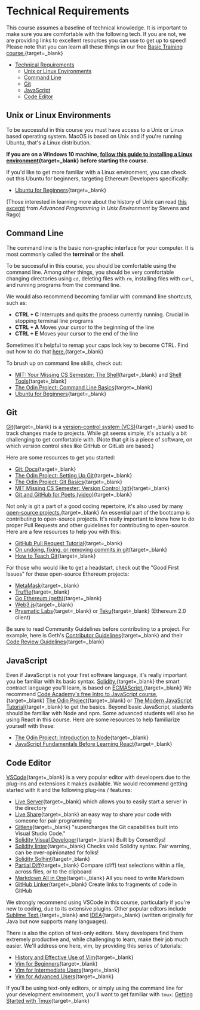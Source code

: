 # Technical Requirements

This course assumes a baseline of technical knowledge. It is important to make sure you are comfortable with the following tech. If you are not, we are providing links to excellent resources you can use to get up to speed! Please note that you can learn all these things in our free [Basic Training course.](https://courses.consensys.net/courses/bootcamp-basic-training){target=_blank}

- [Technical Requirements](#technical-requirements)
  - [Unix or Linux Environments](#unix-or-linux-environments)
  - [Command Line](#command-line)
  - [Git](#git)
  - [JavaScript](#javascript)
  - [Code Editor](#code-editor)

## Unix or Linux Environments

To be successful in this course you must have access to a Unix or Linux based operating system. MacOS is based on Unix and if you're running Ubuntu, that's a Linux distribution.

**If you are on a Windows 10 machine, [follow this guide to installing a Linux environment](https://consensys.net/blog/developers/ethereum-developers-guide-to-setting-up-windows-subsystem-for-linux/){target=_blank} before starting the course.**

If you'd like to get more familiar with a Linux environment, you can check out this Ubuntu for beginners, targeting Ethereum Developers specifically:

*   [Ubuntu for Beginners](https://agstakingco.gitbook.io/ethereum-2-0-ubuntu-for-beginners/#linux-terminal-basic-commands){target=_blank}

(Those interested in learning more about the history of Unix can read [this excerpt](https://www.netmeister.org/book/02-unix.pdf) from _Advanced Programming in Unix Environment_ by Stevens and Rago)

## Command Line

The command line is the basic non-graphic interface for your computer. It is most commonly called the **terminal** or the **shell**.

To be successful in this course, you should be comfortable using the command line. Among other things, you should be very comfortable changing directories using `cd`, deleting files with `rm`, installing files with `curl`, and running programs from the command line.

We would also recommend becoming familiar with command line shortcuts, such as:

*   **CTRL + C** Interrupts and quits the process currently running. Crucial in stopping terminal line programs
*   **CTRL + A** Moves your cursor to the beginning of the line
*   **CTRL + E** Moves your cursor to the end of the line

Sometimes it's helpful to remap your caps lock key to become CTRL. Find out how to do that [here.](https://www.howtogeek.com/194705/how-to-disable-or-reassign-the-caps-lock-key-on-any-operating-system/){target=_blank}

To brush up on command line skills, check out:

*   [MIT: Your Missing CS Semester: The Shell](https://missing.csail.mit.edu/2020/course-shell/){target=_blank} and [Shell Tools](https://missing.csail.mit.edu/2020/shell-tools/){target=_blank}
*   [The Odin Project: Command Line Basics](https://www.theodinproject.com/lessons/foundations-command-line-basics){target=_blank}
*   [Ubuntu for Beginners](https://agstakingco.gitbook.io/ethereum-2-0-ubuntu-for-beginners/#linux-terminal-basic-commands){target=_blank}

## Git

[Git](https://en.wikipedia.org/wiki/Git){target=_blank} is a [version-control system (VCS)](https://en.wikipedia.org/wiki/Version_control){target=_blank} used to track changes made to projects. While git seems simple, it's actually a bit challenging to get comfortable with. (Note that git is a piece of software, on which version control sites like GitHub or GitLab are based.)

Here are some resources to get you started:

* [Git: Docs](https://git-scm.com/doc){target=_blank}
*   [The Odin Project: Setting Up Git](https://www.theodinproject.com/lessons/foundations-setting-up-git){target=_blank}
*   [The Odin Project: Git Basics](https://www.theodinproject.com/lessons/foundations-git-basics){target=_blank}
*   [MIT Missing CS Semester: Version Control (git)](https://missing.csail.mit.edu/2020/version-control/){target=_blank}
*   [Git and GitHub for Poets (video)](https://www.youtube.com/playlist?list=PLRqwX-V7Uu6ZF9C0YMKuns9sLDzK6zoiV){target=_blank}


Not only is git a part of a good coding repertoire, it's also used by many [open-source projects.](https://www.digitalocean.com/community/tutorial_series/an-introduction-to-open-source){target=_blank} An essential part of the bootcamp is contributing to open-source projects. It's really important to know how to do proper Pull Requests and other guidelines for contributing to open-source. Here are a few resources to help you with this:

*   [GitHub Pull Request Tutorial](https://guides.github.com/activities/hello-world/){target=_blank}
*   [On undoing, fixing, or removing commits in git](https://sethrobertson.github.io/GitFixUm/fixup.html){target=_blank}
*   [How to Teach Git](https://rachelcarmena.github.io/2018/12/12/how-to-teach-git.html){target=_blank}

For those who would like to get a headstart, check out the "Good First Issues" for these open-source Ethereum projects:

*   [MetaMask](https://github.com/MetaMask/metamask-extension/issues?q=is%3Aissue+is%3Aopen+label%3Aux-enhancement+-label%3AN00-needsDesign+label%3Agood-first-issue){target=_blank}
*   [Truffle](https://github.com/trufflesuite/truffle/issues?q=is%3Aopen+is%3Aissue+label%3A%22good+first+issue%22){target=_blank}
*   [Go Ethereum (geth)](https://github.com/ethereum/go-ethereum/issues?q=is%3Aopen+is%3Aissue+label%3A%22good+first+issue%22){target=_blank}
*   [Web3.js](https://github.com/ChainSafe/web3.js/issues?q=is%3Aopen+is%3Aissue+label%3A%22Good+First+Issue%22){target=_blank}
*   [Prysmatic Labs](https://github.com/prysmaticlabs/prysm/issues?q=is%3Aopen+is%3Aissue+label%3A%22Good+First+Issue%22){target=_blank} or [Teku](https://github.com/ConsenSys/teku/issues?q=is%3Aopen+is%3Aissue+label%3A%22good+first+issue+%3Araising_hand%3A%22){target=_blank} (Ethereum 2.0 client)

Be sure to read Community Guidelines before contributing to a project. For example, here is Geth's [Contributor Guidelines](https://github.com/ethereum/go-ethereum/wiki/Developers'-Guide#contributing){target=_blank} and their [Code Review Guidelines](https://github.com/ethereum/go-ethereum/wiki/Code-Review-Guidelines){target=_blank}

## JavaScript

Even if JavaScript is not your first software language, it's really important you be familiar with its basic syntax. [Solidity,](https://docs.soliditylang.org/en/v0.8.2/){target=_blank} the smart contract language you'll learn, is based on [ECMAScript.](https://developer.mozilla.org/en-US/docs/Web/JavaScript/Language_Resources){target=_blank} We recommend [Code Academy's free Intro to JavaScript course,](https://www.codecademy.com/learn/introduction-to-javascript){target=_blank} [The Odin Project](https://www.theodinproject.com/paths/foundations/courses/foundations#javascript-basics){target=_blank} or [The Modern JavaScript Tutorial](https://javascript.info/){target=_blank} to get the basics. Beyond basic JavaScript, students should be familiar with Node and npm. Some advanced students will also be using React in this course. Here are some resources to help familiarize yourself with these:

*   [The Odin Project: Introduction to Node](https://www.theodinproject.com/paths/full-stack-javascript/courses/nodejs){target=_blank}
*   [JavaScript Fundamentals Before Learning React](https://www.robinwieruch.de/javascript-fundamentals-react-requirements){target=_blank}

## Code Editor

[VSCode](https://code.visualstudio.com/download){target=_blank} is a very popular editor with developers due to the plug-ins and extensions it makes available. We would recommend getting started with it and the following plug-ins / features:

*   [Live Server](https://marketplace.visualstudio.com/items?itemName=ritwickdey.LiveServer){target=_blank} which allows you to easily start a server in the directory
*   [Live Share](https://visualstudio.microsoft.com/services/live-share/){target=_blank} an easy way to share your code with someone for pair programming
*   [Gitlens](https://marketplace.visualstudio.com/items?itemName=eamodio.gitlens){target=_blank} "supercharges the Git capabilities built into Visual Studio Code."
*   [Solidity Visual Developer](https://marketplace.visualstudio.com/items?itemName=tintinweb.solidity-visual-auditor){target=_blank} Built by ConsenSys!
*   [Solidity linter](https://marketplace.visualstudio.com/items?itemName=JuanBlanco.solidity){target=_blank} Checks valid Solidity syntax. Fair warning, can be over-opinionated for folks!
*   [Solidity Solhint](https://marketplace.visualstudio.com/items?itemName=idrabenia.solidity-solhint){target=_blank}
*   [Partial Diff](https://marketplace.visualstudio.com/items?itemName=ryu1kn.partial-diff){target=_blank} Compare (diff) text selections within a file, across files, or to the clipboard
*   [Markdown All in One](https://marketplace.visualstudio.com/items?itemName=yzhang.markdown-all-in-one){target=_blank} All you need to write Markdown
*   [GitHub Linker](https://marketplace.visualstudio.com/items?itemName=gimenete.github-linker){target=_blank} Create links to fragments of code in GitHub

We strongly recommend using VSCode in this course, particularly if you're new to coding, due to its extensive plugins. Other popular editors include [Sublime Text,](https://www.sublimetext.com/){target=_blank} and [IDEA](https://www.jetbrains.com/idea/){target=_blank} (written originally for Java but now supports many languages).

There is also the option of text-only editors. Many developers find them extremely productive and, while challenging to learn, make their job much easier. We'll address one here, vim, by providing this series of tutorials:

*   [History and Effective Use of Vim](https://begriffs.com/posts/2019-07-19-history-use-vim.html){target=_blank}
*   [Vim for Beginners](https://thevaluable.dev/vim-beginner/){target=_blank}
*   [Vim for Intermediate Users](https://thevaluable.dev/vim-intermediate/){target=_blank}
*   [Vim for Advanced Users](https://thevaluable.dev/vim-advanced/){target=_blank}

If you'll be using text-only editors, or simply using the command line for your development environment, you'll want to get familiar with `tmux`: [Getting Started with Tmux](https://sunainapai.in/blog/get-started-with-tmux/){target=_blank}

